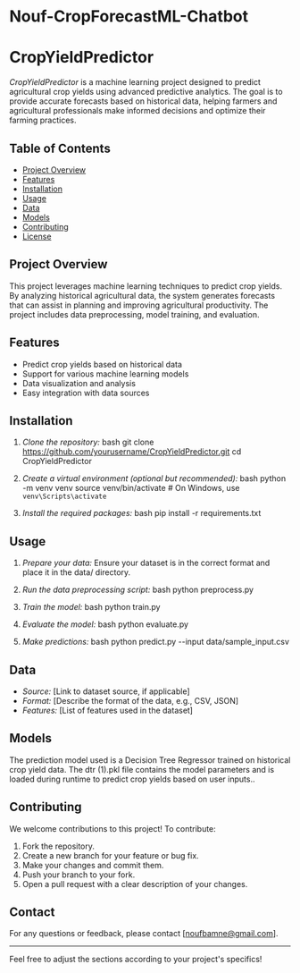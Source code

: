 # Nouf-CropForecastML-Chatbot
# CropYieldPredictor

*CropYieldPredictor* is a machine learning project designed to predict agricultural crop yields using advanced predictive analytics. The goal is to provide accurate forecasts based on historical data, helping farmers and agricultural professionals make informed decisions and optimize their farming practices.

## Table of Contents
- [Project Overview](#project-overview)
- [Features](#features)
- [Installation](#installation)
- [Usage](#usage)
- [Data](#data)
- [Models](#models)
- [Contributing](#contributing)
- [License](#license)

## Project Overview
This project leverages machine learning techniques to predict crop yields. By analyzing historical agricultural data, the system generates forecasts that can assist in planning and improving agricultural productivity. The project includes data preprocessing, model training, and evaluation.

## Features
- Predict crop yields based on historical data
- Support for various machine learning models
- Data visualization and analysis
- Easy integration with data sources

## Installation
1. *Clone the repository:*
   bash
   git clone https://github.com/yourusername/CropYieldPredictor.git
   cd CropYieldPredictor
   

2. *Create a virtual environment (optional but recommended):*
   bash
   python -m venv venv
   source venv/bin/activate  # On Windows, use `venv\Scripts\activate`
   

3. *Install the required packages:*
   bash
   pip install -r requirements.txt
   

## Usage
1. *Prepare your data:*
   Ensure your dataset is in the correct format and place it in the data/ directory.

2. *Run the data preprocessing script:*
   bash
   python preprocess.py
   

3. *Train the model:*
   bash
   python train.py
   

4. *Evaluate the model:*
   bash
   python evaluate.py
   

5. *Make predictions:*
   bash
   python predict.py --input data/sample_input.csv
   

## Data
- *Source:* [Link to dataset source, if applicable]
- *Format:* [Describe the format of the data, e.g., CSV, JSON]
- *Features:* [List of features used in the dataset]

## Models
The prediction model used is a Decision Tree Regressor trained on historical crop yield data. The dtr (1).pkl file contains the model parameters and is loaded during runtime to predict crop yields based on user inputs..

## Contributing
We welcome contributions to this project! To contribute:
1. Fork the repository.
2. Create a new branch for your feature or bug fix.
3. Make your changes and commit them.
4. Push your branch to your fork.
5. Open a pull request with a clear description of your changes.

## Contact
For any questions or feedback, please contact [noufbamne@gmail.com].

---

Feel free to adjust the sections according to your project's specifics!
